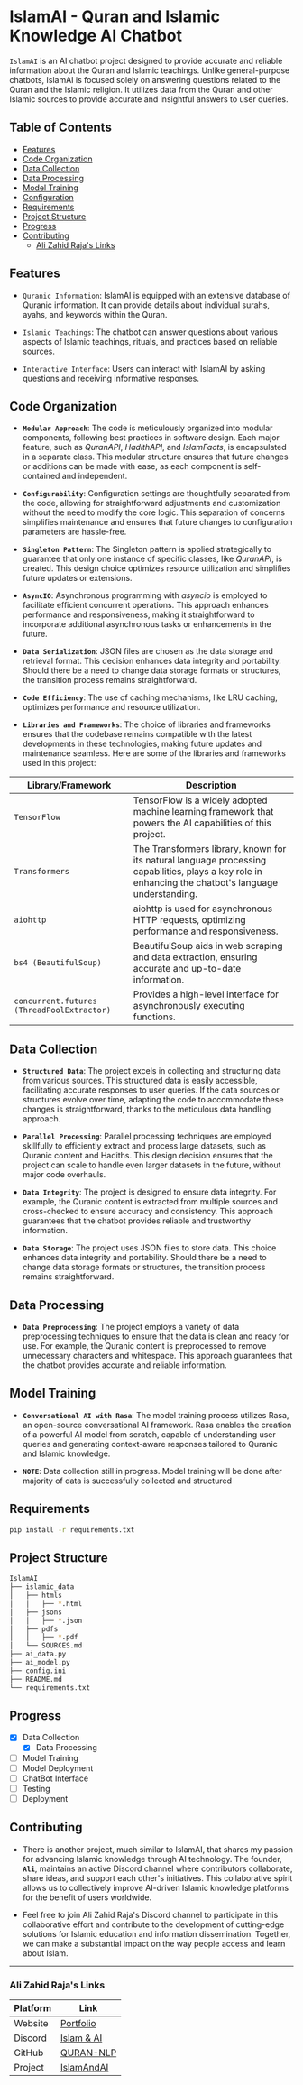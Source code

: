 # IslamAI - Quran and Islamic Knowledge AI Chatbot
`IslamAI` is an AI chatbot project designed to provide accurate and reliable information about the Quran and Islamic teachings. Unlike general-purpose chatbots, IslamAI is focused solely on answering questions related to the Quran and the Islamic religion. It utilizes data from the Quran and other Islamic sources to provide accurate and insightful answers to user queries.

## Table of Contents
- [Features](#features)
- [Code Organization](#code-organization)
- [Data Collection](#data-collection)
- [Data Processing](#data-processing)
- [Model Training](#model-training)
- [Configuration](#configuration)
- [Requirements](#requirements)
- [Project Structure](#project-structure)
- [Progress](#progress)
- [Contributing](#contributing)
    - [Ali Zahid Raja's Links](#ali-zahid-rajas-links)


## Features
- `Quranic Information`: IslamAI is equipped with an extensive database of Quranic information. It can provide details about individual surahs, ayahs, and keywords within the Quran.

- `Islamic Teachings`: The chatbot can answer questions about various aspects of Islamic teachings, rituals, and practices based on reliable sources.

- `Interactive Interface`: Users can interact with IslamAI by asking questions and receiving informative responses.


## **Code Organization**

- **``Modular Approach``**: The code is meticulously organized into modular components, following best practices in software design. Each major feature, such as *QuranAPI*, *HadithAPI*, and *IslamFacts*, is encapsulated in a separate class. This modular structure ensures that future changes or additions can be made with ease, as each component is self-contained and independent.

- **``Configurability``**: Configuration settings are thoughtfully separated from the code, allowing for straightforward adjustments and customization without the need to modify the core logic. This separation of concerns simplifies maintenance and ensures that future changes to configuration parameters are hassle-free.

- **``Singleton Pattern``**: The Singleton pattern is applied strategically to guarantee that only one instance of specific classes, like *QuranAPI*, is created. This design choice optimizes resource utilization and simplifies future updates or extensions.

- **``AsyncIO``**: Asynchronous programming with *asyncio* is employed to facilitate efficient concurrent operations. This approach enhances performance and responsiveness, making it straightforward to incorporate additional asynchronous tasks or enhancements in the future.

- **``Data Serialization``**: JSON files are chosen as the data storage and retrieval format. This decision enhances data integrity and portability. Should there be a need to change data storage formats or structures, the transition process remains straightforward.

- **``Code Efficiency``**: The use of caching mechanisms, like LRU caching, optimizes performance and resource utilization.

- **``Libraries and Frameworks``**: The choice of libraries and frameworks ensures that the codebase remains compatible with the latest developments in these technologies, making future updates and maintenance seamless. Here are some of the libraries and frameworks used in this project:

| Library/Framework | Description |
|-------------------|-------------|
| `TensorFlow`        | TensorFlow is a widely adopted machine learning framework that powers the AI capabilities of this project. |
| `Transformers`      | The Transformers library, known for its natural language processing capabilities, plays a key role in enhancing the chatbot's language understanding. |
| `aiohttp`           | aiohttp is used for asynchronous HTTP requests, optimizing performance and responsiveness. |
| `bs4 (BeautifulSoup)`     | BeautifulSoup aids in web scraping and data extraction, ensuring accurate and up-to-date information. |
| `concurrent.futures (ThreadPoolExtractor)`    | Provides a high-level interface for asynchronously executing functions.       |

## **Data Collection**

- **``Structured Data``**: The project excels in collecting and structuring data from various sources. This structured data is easily accessible, facilitating accurate responses to user queries. If the data sources or structures evolve over time, adapting the code to accommodate these changes is straightforward, thanks to the meticulous data handling approach.

- **``Parallel Processing``**: Parallel processing techniques are employed skillfully to efficiently extract and process large datasets, such as Quranic content and Hadiths. This design decision ensures that the project can scale to handle even larger datasets in the future, without major code overhauls.

- **``Data Integrity``**: The project is designed to ensure data integrity. For example, the Quranic content is extracted from multiple sources and cross-checked to ensure accuracy and consistency. This approach guarantees that the chatbot provides reliable and trustworthy information.

- **``Data Storage``**: The project uses JSON files to store data. This choice enhances data integrity and portability. Should there be a need to change data storage formats or structures, the transition process remains straightforward.

## **Data Processing**

- **``Data Preprocessing``**: The project employs a variety of data preprocessing techniques to ensure that the data is clean and ready for use. For example, the Quranic content is preprocessed to remove unnecessary characters and whitespace. This approach guarantees that the chatbot provides accurate and reliable information.


## **Model Training**
- **``Conversational AI with Rasa``**: The model training process utilizes Rasa, an open-source conversational AI framework. Rasa enables the creation of a powerful AI model from scratch, capable of understanding user queries and generating context-aware responses tailored to Quranic and Islamic knowledge.

- **``NOTE``**: Data collection still in progress. Model training will be done after majority of data is successfully collected and structured

## Requirements
```bash
pip install -r requirements.txt
```

## Project Structure

```bash
IslamAI
├── islamic_data
│   ├── htmls
│   │   ├── *.html
│   ├── jsons
│   │   ├── *.json
│   ├── pdfs
│   │   ├── *.pdf
│   └── SOURCES.md
├── ai_data.py
├── ai_model.py
├── config.ini
├── README.md
└── requirements.txt
```

## Progress
- [x] Data Collection
    - [x] Data Processing
- [ ] Model Training
- [ ] Model Deployment
- [ ] ChatBot Interface
- [ ] Testing
- [ ] Deployment

## Contributing
- There is another project, much similar to IslamAI, that shares my passion for advancing Islamic knowledge through AI technology. The founder, **``Ali``**, maintains an active Discord channel where contributors collaborate, share ideas, and support each other's initiatives. This collaborative spirit allows us to collectively improve AI-driven Islamic knowledge platforms for the benefit of users worldwide.

- Feel free to join Ali Zahid Raja's Discord channel to participate in this collaborative effort and contribute to the development of cutting-edge solutions for Islamic education and information dissemination. Together, we can make a substantial impact on the way people access and learn about Islam.
---

### **Ali Zahid Raja's Links**

| Platform | Link                                         |
|----------|----------------------------------------------|
| Website  | [Portfolio](https://alizahidraja.com/) |
| Discord  | [Islam & AI](https://discord.gg/HhGaJan3Xj) |
| GitHub   | [QURAN-NLP](https://github.com/islamAndAi/QURAN-NLP) |
| Project   | [IslamAndAI](https://islamandai.com/) |

